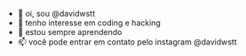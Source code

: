 - 👋 oi, sou @davidwstt
- 👀 tenho interesse em coding e hacking
- 🌱 estou sempre aprendendo
- 📫 você pode entrar em contato pelo instagram @davidwstt

<!---
davidwstt/davidwstt is a ✨ special ✨ repository because its `README.md` (this file) appears on your GitHub profile.
You can click the Preview link to take a look at your changes.
--->

